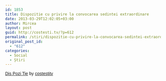 ```yaml
---
id: 1853
title: Dispozitie cu privire la convocarea sedintei extraordinare
date: 2013-03-29T12:02:05+03:00
author: Mircea
layout: post
guid: http://costesti.tv/?p=612
permalink: /stiri/dispozitie-cu-privire-la-convocarea-sedintei-extraordinare/
original_post_id:
  - "612"
categories:
  - Social
  - Știri
---
```

<p style="margin: 12px auto 6px auto; font-family: Helvetica,Arial,Sans-serif; font-style: normal; font-variant: normal; font-weight: normal; font-size: 14px; line-height: normal; font-size-adjust: none; font-stretch: normal; -x-system-font: none; display: block;">
  <a style="text-decoration: underline;" title="View Dis Pozi Tie on Scribd" href="http://ru.scribd.com/doc/133034053/Dis-Pozi-Tie">Dis Pozi Tie</a> by <a style="text-decoration: underline;" title="View costestitv's profile on Scribd" href="http://www.scribd.com/costestitv">costestitv</a>
</p>